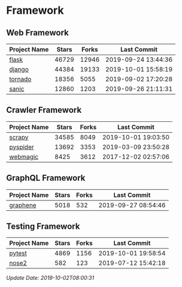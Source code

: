 # Framework

## Web Framework

| Project Name | Stars | Forks | Last Commit |
| ------------ | ----- | ----- | ----------- |
| [flask](https://github.com/pallets/flask) | 46729 | 12946 | 2019-09-24 13:44:36 |
| [django](https://github.com/django/django) | 44384 | 19133 | 2019-10-01 15:58:19 |
| [tornado](https://github.com/tornadoweb/tornado) | 18356 | 5055 | 2019-09-02 17:20:28 |
| [sanic](https://github.com/huge-success/sanic) | 12860 | 1203 | 2019-09-26 21:11:31 |

## Crawler Framework

| Project Name | Stars | Forks | Last Commit |
| ------------ | ----- | ----- | ----------- |
| [scrapy](https://github.com/scrapy/scrapy) | 34585 | 8049 | 2019-10-01 19:03:50 |
| [pyspider](https://github.com/binux/pyspider) | 13692 | 3353 | 2019-03-09 23:50:28 |
| [webmagic](https://github.com/code4craft/webmagic) | 8425 | 3612 | 2017-12-02 02:57:06 |

## GraphQL Framework

| Project Name | Stars | Forks | Last Commit |
| ------------ | ----- | ----- | ----------- |
| [graphene](https://github.com/graphql-python/graphene) | 5018 | 532 | 2019-09-27 08:54:46 |

## Testing Framework

| Project Name | Stars | Forks | Last Commit |
| ------------ | ----- | ----- | ----------- |
| [pytest](https://github.com/pytest-dev/pytest) | 4869 | 1156 | 2019-10-01 19:58:54 |
| [nose2](https://github.com/nose-devs/nose2) | 582 | 123 | 2019-07-12 15:42:18 |

*Update Date: 2019-10-02T08:00:31*